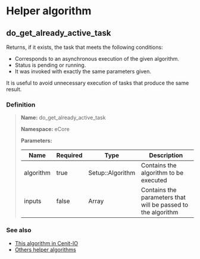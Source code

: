 # Helper algorithm

## do_get_already_active_task

Returns, if it exists, the task that meets the following conditions:

* Corresponds to an asynchronous execution of the given algorithm.
* Status is pending or running.
* It was invoked with exactly the same parameters given.

It is useful to avoid unnecessary execution of tasks that produce the same result.
    
### Definition

> **Name:** do_get_already_active_task
> 
> **Namespace:** eCore
>
> **Parameters:**
> 
> | Name | Required | Type | Description |
> | ---- | -------- | ---- | ----------- |
> | algorithm | true | Setup::Algorithm | Contains the algorithm to be executed |
> | inputs | false | Array | Contains the parameters that will be passed to the algorithm |

### See also
* [This algorithm in Cenit-IO](https://cenit.io/algorithm?f[name][40703][o]=is&f[name][40703][v]=do_get_already_active_task&f[namespace][40840][v]=eCore)
* [Others helper algorithms](overview?id=do_get_already_active_task)